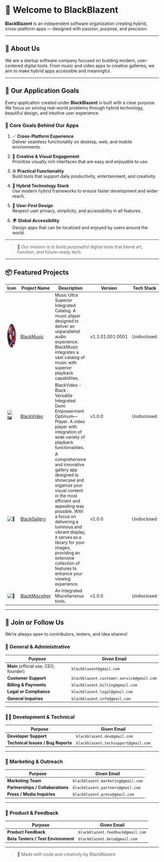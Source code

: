 # 🔹 Welcome to BlackBlazent

**BlackBlazent** is an independent software organization creating hybrid, cross-platform apps — designed with passion, purpose, and precision.

---

## 🚀 About Us

We are a startup software company focused on building modern, user-centered digital tools. From music and video apps to creative galleries, we aim to make hybrid apps accessible and meaningful.

---

## 🎯 Our Application Goals

Every application created under **BlackBlazent** is built with a clear purpose. We focus on solving real-world problems through hybrid technology, beautiful design, and intuitive user experience.

### 🌟 Core Goals Behind Our Apps

1.  
    ✅ **Cross-Platform Experience**  
    Deliver seamless functionality on desktop, web, and mobile environments.

2.  
    🎨 **Creative & Visual Engagement**  
    Prioritize visually rich interfaces that are easy and enjoyable to use.

3.  
    ⚙️ **Practical Functionality**  
    Build tools that support daily productivity, entertainment, and creativity.

4.  
    📱 **Hybrid Technology Stack**  
    Use modern hybrid frameworks to ensure faster development and wider reach.

5.  
    🔐 **User-First Design**  
    Respect user privacy, simplicity, and accessibility in all features.

6.  
    🌍 **Global Accessibility**  
    Design apps that can be localized and enjoyed by users around the world.

---

> 🧭 Our mission is to build purposeful digital tools that blend art, function, and future-ready tech.
---

## 📦 Featured Projects

| Icon | Project Name | Description | Version | Tech Stack |
|------|--------------|-------------|---------|------------|
| <img src="https://github.com/BlackBlazent/.github/blob/main/public/assets/icons/bmusic/bmusic.png" width="80px" height="80px"/> | [BlackMusic](https://github.com/BlackBlazent/BlackMusic.git) | Music Ultra Superior Integrated Catalog. A music player designed to deliver an unparalleled audio experience. BlackMusic integrates a vast catalog of music with superior playback capabilities. | v1.1.01.001.0001 | Undisclosed |
| ![🖼️](https://twemoji.maxcdn.com/v/latest/svg/1f5bc.svg) | [BlackVideo](https://github.com/BlackBlazent/BlackVideo.git) | BlackVideo - Black : Versatile Integrated Demi Empowerment Optimum—Player. A video player with integration of wide variety of playback functionalities. | v1.0.0 | Undisclosed |
| ![📸](https://twemoji.maxcdn.com/v/latest/svg/1f4f8.svg) | [BlackGallery](https://github.com/BlackBlazent/BlackGallery.git) | A comprehensive and innovative gallery app designed to showcase and organize your visual content in the most efficient and appealing way possible. With a focus on delivering a luminous and vibrant display, it serves as a library for your images, providing an extensive collection of features to enhance your viewing experience. | v1.0.0 | Undisclosed |
| ![🧰](https://twemoji.maxcdn.com/v/latest/svg/1f9f0.svg) | [BlackMiscellen](https://github.com/BlackBlazent/BlackMiscellen.git) | An Integrated Miscellaneous tools. | v1.0.0 | Undisclosed |


---

## 👤 Join or Follow Us

We’re always open to contributors, testers, and idea sharers!  

### 🔧 General & Administrative

| Purpose                               | Given Email                                                |
| ------------------------------------- | -------------------------------------------------------------- |
| **Main** (official use, CEO, founder) | `blackblazent@gmail.com`                                      |
| **Customer Support**                  | `blackblazent.customer.service@gmail.com`                     |
| **Billing & Payments**                | `blackblazent.billing@gmail.com` |
| **Legal or Compliance**               | `blackblazent.legal@gmail.com`     |
| **General Inquiries**                 | `blackblazent.info@gmail.com`       |

---

### 🧑‍💻 Development & Technical

| Purpose                            | Given Email                                                         |
| ---------------------------------- | ----------------------------------------------------------------------- |
| **Developer Support**              | `blackblazent.dev@gmail.com`                  |
| **Technical Issues / Bug Reports** | `blackblazent.techsupport@gmail.com` |

---

### 📣 Marketing & Outreach

| Purpose                           | Given Email                                                    |
| --------------------------------- | ------------------------------------------------------------------ |
| **Marketing Team**                | `blackblazent.marketing@gmail.com` |
| **Partnerships / Collaborations** | `blackblazent.partners@gmail.com`   |
| **Press / Media Inquiries**       | `blackblazent.press@gmail.com`         |

---

### 🧪 Product & Feedback

| Purpose                             | Given Email                                                  |
| ----------------------------------- | ---------------------------------------------------------------- |
| **Product Feedback**                | `blackblazent.feedback@gmail.com` |
| **Beta Testers / Test Environment** | `blackblazent.beta@gmail.com`         |

---

> 🖤 Made with code and creativity by BlackBlazent
